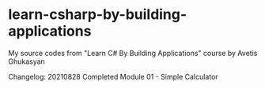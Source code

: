 # learn-csharp-by-building-applications
My source codes from "Learn C# By Building Applications" course by Avetis Ghukasyan

Changelog:
20210828    Completed Module 01 - Simple Calculator
